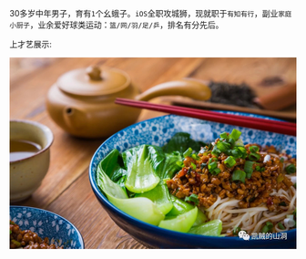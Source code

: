 30多岁中年男子，育有`1`个幺蛾子。`iOS`全职攻城狮，现就职于`有知有行`，副业`家庭小厨子`，业余爱好球类运动：`篮/网/羽/足/乒`，排名有分先后。

上才艺展示:

![面](noodle.jpg)